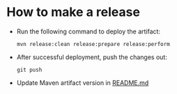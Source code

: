 How to make a release
=====================

* Run the following command to deploy the artifact:

  ```
  mvn release:clean release:prepare release:perform
  ```

* After successful deployment, push the changes out:

  ```
  git push
  ````

* Update Maven artifact version in [README.md](README.md)
